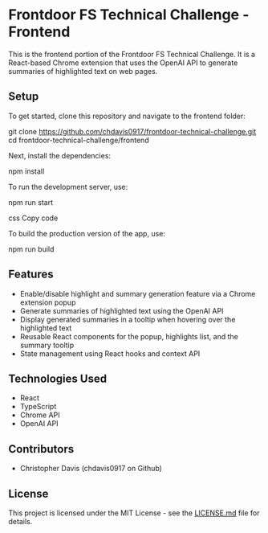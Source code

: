 # Frontdoor FS Technical Challenge - Frontend

This is the frontend portion of the Frontdoor FS Technical Challenge. It is a React-based Chrome extension that uses the OpenAI API to generate summaries of highlighted text on web pages.

## Setup

To get started, clone this repository and navigate to the frontend folder:

git clone https://github.com/chdavis0917/frontdoor-technical-challenge.git
cd frontdoor-technical-challenge/frontend


Next, install the dependencies:

npm install

To run the development server, use:

npm run start

css
Copy code

To build the production version of the app, use:

npm run build

## Features

- Enable/disable highlight and summary generation feature via a Chrome extension popup
- Generate summaries of highlighted text using the OpenAI API
- Display generated summaries in a tooltip when hovering over the highlighted text
- Reusable React components for the popup, highlights list, and the summary tooltip
- State management using React hooks and context API

## Technologies Used

- React
- TypeScript
- Chrome API
- OpenAI API

## Contributors

- Christopher Davis (chdavis0917 on Github)

## License

This project is licensed under the MIT License - see the [LICENSE.md](LICENSE.md) file for details.